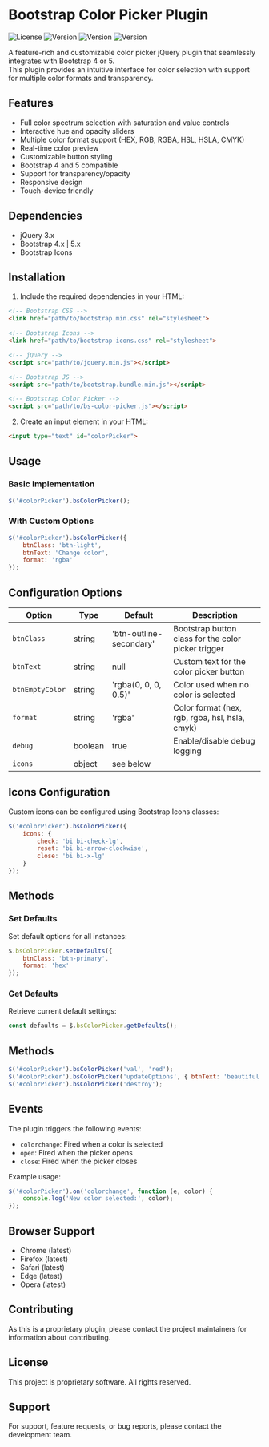 # Bootstrap Color Picker Plugin

![License](https://img.shields.io/badge/license-Mit-blue)
![Version](https://img.shields.io/badge/version-1.0.0-green)
![Version](https://img.shields.io/badge/bootstrap-4|5-orange)
![Version](https://img.shields.io/badge/date-2025/04/24-yellow)

A feature-rich and customizable color picker jQuery plugin that seamlessly integrates with Bootstrap 4 or 5.  
This plugin provides an intuitive interface for color selection with support for multiple color formats and
transparency.

## Features

- Full color spectrum selection with saturation and value controls
- Interactive hue and opacity sliders
- Multiple color format support (HEX, RGB, RGBA, HSL, HSLA, CMYK)
- Real-time color preview
- Customizable button styling
- Bootstrap 4 and 5 compatible
- Support for transparency/opacity
- Responsive design
- Touch-device friendly

## Dependencies

- jQuery 3.x
- Bootstrap 4.x | 5.x
- Bootstrap Icons

## Installation

1. Include the required dependencies in your HTML:

```html
<!-- Bootstrap CSS -->
<link href="path/to/bootstrap.min.css" rel="stylesheet">

<!-- Bootstrap Icons -->
<link href="path/to/bootstrap-icons.css" rel="stylesheet">

<!-- jQuery -->
<script src="path/to/jquery.min.js"></script>

<!-- Bootstrap JS -->
<script src="path/to/bootstrap.bundle.min.js"></script>

<!-- Bootstrap Color Picker -->
<script src="path/to/bs-color-picker.js"></script>
```

2. Create an input element in your HTML:

```html
<input type="text" id="colorPicker">
```

## Usage

### Basic Implementation

```javascript
$('#colorPicker').bsColorPicker();
```

### With Custom Options

```javascript
$('#colorPicker').bsColorPicker({
    btnClass: 'btn-light',
    btnText: 'Change color',
    format: 'rgba'
});
```

## Configuration Options

| Option          | Type    | Default                 | Description                                         |
|-----------------|---------|-------------------------|-----------------------------------------------------|
| `btnClass`      | string  | 'btn-outline-secondary' | Bootstrap button class for the color picker trigger |
| `btnText`       | string  | null                    | Custom text for the color picker button             |
| `btnEmptyColor` | string  | 'rgba(0, 0, 0, 0.5)'    | Color used when no color is selected                |
| `format`        | string  | 'rgba'                  | Color format (hex, rgb, rgba, hsl, hsla, cmyk)      |
| `debug`         | boolean | true                    | Enable/disable debug logging                        |
| `icons`         | object  | see below               |                                                     |

## Icons Configuration

Custom icons can be configured using Bootstrap Icons classes:

```javascript
$('#colorPicker').bsColorPicker({
    icons: {
        check: 'bi bi-check-lg',
        reset: 'bi bi-arrow-clockwise',
        close: 'bi bi-x-lg'
    }
});
```

## Methods

### Set Defaults

Set default options for all instances:

```javascript
$.bsColorPicker.setDefaults({
    btnClass: 'btn-primary',
    format: 'hex'
});
```

### Get Defaults

Retrieve current default settings:

```javascript
const defaults = $.bsColorPicker.getDefaults();
```

## Methods

```javascript
$('#colorPicker').bsColorPicker('val', 'red');
$('#colorPicker').bsColorPicker('updateOptions', { btnText: 'beautiful color :)'});
$('#colorPicker').bsColorPicker('destroy');
```

## Events

The plugin triggers the following events:

- `colorchange`: Fired when a color is selected
- `open`: Fired when the picker opens
- `close`: Fired when the picker closes

Example usage:

```javascript
$('#colorPicker').on('colorchange', function (e, color) {
    console.log('New color selected:', color);
});
```

## Browser Support

- Chrome (latest)
- Firefox (latest)
- Safari (latest)
- Edge (latest)
- Opera (latest)

## Contributing

As this is a proprietary plugin, please contact the project maintainers for information about contributing.

## License

This project is proprietary software. All rights reserved.

## Support

For support, feature requests, or bug reports, please contact the development team.
